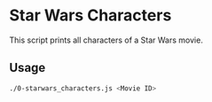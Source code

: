 # Star Wars Characters

This script prints all characters of a Star Wars movie.

## Usage

```sh
./0-starwars_characters.js <Movie ID>

